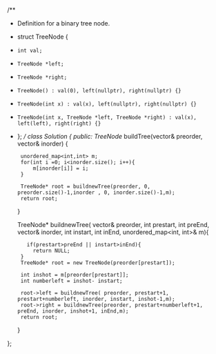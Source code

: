 /**
 * Definition for a binary tree node.
 * struct TreeNode {
 *     int val;
 *     TreeNode *left;
 *     TreeNode *right;
 *     TreeNode() : val(0), left(nullptr), right(nullptr) {}
 *     TreeNode(int x) : val(x), left(nullptr), right(nullptr) {}
 *     TreeNode(int x, TreeNode *left, TreeNode *right) : val(x), left(left), right(right) {}
 * };
 */
class Solution {
public:
    TreeNode* buildTree(vector<int>& preorder, vector<int>& inorder) {
        
        unordered_map<int,int> m;
        for(int i =0; i<inorder.size(); i++){
            m[inorder[i]] = i;
        }

        TreeNode* root = buildnewTree(preorder, 0, preorder.size()-1,inorder , 0, inorder.size()-1,m);
        return root;
    }

    TreeNode* buildnewTree( vector<int>& preorder, int prestart, int preEnd, vector<int>& inorder, int instart, int inEnd, unordered_map<int, int>& m){

          if(prestart>preEnd || instart>inEnd){
            return NULL;
        }
        TreeNode* root = new TreeNode(preorder[prestart]);
      
        int inshot = m[preorder[prestart]];
        int numberleft = inshot- instart;

        root->left = buildnewTree( preorder, prestart+1, prestart+numberleft, inorder, instart, inshot-1,m);
        root->right = buildnewTree(preorder, prestart+numberleft+1, preEnd, inorder, inshot+1, inEnd,m);
        return root;
    }

};
